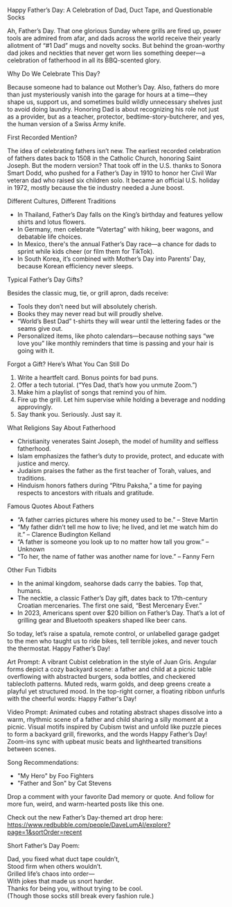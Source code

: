 Happy Father’s Day: A Celebration of Dad, Duct Tape, and Questionable Socks

Ah, Father’s Day. That one glorious Sunday where grills are fired up, power tools are admired from afar, and dads across the world receive their yearly allotment of “#1 Dad” mugs and novelty socks. But behind the groan-worthy dad jokes and neckties that never get worn lies something deeper—a celebration of fatherhood in all its BBQ-scented glory.

Why Do We Celebrate This Day?

Because someone had to balance out Mother’s Day. Also, fathers do more than just mysteriously vanish into the garage for hours at a time—they shape us, support us, and sometimes build wildly unnecessary shelves just to avoid doing laundry. Honoring Dad is about recognizing his role not just as a provider, but as a teacher, protector, bedtime-story-butcherer, and yes, the human version of a Swiss Army knife.

First Recorded Mention?

The idea of celebrating fathers isn’t new. The earliest recorded celebration of fathers dates back to 1508 in the Catholic Church, honoring Saint Joseph. But the modern version? That took off in the U.S. thanks to Sonora Smart Dodd, who pushed for a Father’s Day in 1910 to honor her Civil War veteran dad who raised six children solo. It became an official U.S. holiday in 1972, mostly because the tie industry needed a June boost.

Different Cultures, Different Traditions

- In Thailand, Father’s Day falls on the King’s birthday and features yellow shirts and lotus flowers.
- In Germany, men celebrate “Vatertag” with hiking, beer wagons, and debatable life choices.
- In Mexico, there's the annual Father’s Day race—a chance for dads to sprint while kids cheer (or film them for TikTok).
- In South Korea, it’s combined with Mother’s Day into Parents’ Day, because Korean efficiency never sleeps.

Typical Father’s Day Gifts?

Besides the classic mug, tie, or grill apron, dads receive:
- Tools they don’t need but will absolutely cherish.
- Books they may never read but will proudly shelve.
- “World’s Best Dad” t-shirts they will wear until the lettering fades or the seams give out.
- Personalized items, like photo calendars—because nothing says “we love you” like monthly reminders that time is passing and your hair is going with it.

Forgot a Gift? Here’s What You Can Still Do

1. Write a heartfelt card. Bonus points for bad puns.
2. Offer a tech tutorial. (“Yes Dad, that’s how you unmute Zoom.”)
3. Make him a playlist of songs that remind you of him.
4. Fire up the grill. Let him supervise while holding a beverage and nodding approvingly.
5. Say thank you. Seriously. Just say it.

What Religions Say About Fatherhood

- Christianity venerates Saint Joseph, the model of humility and selfless fatherhood.
- Islam emphasizes the father’s duty to provide, protect, and educate with justice and mercy.
- Judaism praises the father as the first teacher of Torah, values, and traditions.
- Hinduism honors fathers during “Pitru Paksha,” a time for paying respects to ancestors with rituals and gratitude.

Famous Quotes About Fathers

- “A father carries pictures where his money used to be.” – Steve Martin
- “My father didn’t tell me how to live; he lived, and let me watch him do it.” – Clarence Budington Kelland
- “A father is someone you look up to no matter how tall you grow.” – Unknown
- “To her, the name of father was another name for love.” – Fanny Fern

Other Fun Tidbits

- In the animal kingdom, seahorse dads carry the babies. Top that, humans.
- The necktie, a classic Father’s Day gift, dates back to 17th-century Croatian mercenaries. The first one said, “Best Mercenary Ever.”
- In 2023, Americans spent over $20 billion on Father’s Day. That’s a lot of grilling gear and Bluetooth speakers shaped like beer cans.

So today, let’s raise a spatula, remote control, or unlabelled garage gadget to the men who taught us to ride bikes, tell terrible jokes, and never touch the thermostat. Happy Father’s Day!

Art Prompt:
A vibrant Cubist celebration in the style of Juan Gris. Angular forms depict a cozy backyard scene: a father and child at a picnic table overflowing with abstracted burgers, soda bottles, and checkered tablecloth patterns. Muted reds, warm golds, and deep greens create a playful yet structured mood. In the top-right corner, a floating ribbon unfurls with the cheerful words: Happy Father's Day!

Video Prompt:
Animated cubes and rotating abstract shapes dissolve into a warm, rhythmic scene of a father and child sharing a silly moment at a picnic. Visual motifs inspired by Cubism twist and unfold like puzzle pieces to form a backyard grill, fireworks, and the words Happy Father’s Day! Zoom-ins sync with upbeat music beats and lighthearted transitions between scenes.

Song Recommendations:
- "My Hero" by Foo Fighters
- "Father and Son" by Cat Stevens

Drop a comment with your favorite Dad memory or quote. And follow for more fun, weird, and warm-hearted posts like this one.

Check out the new Father’s Day-themed art drop here: https://www.redbubble.com/people/DaveLumAI/explore?page=1&sortOrder=recent

Short Father’s Day Poem:

Dad, you fixed what duct tape couldn’t,  
Stood firm when others wouldn’t.  
Grilled life’s chaos into order—  
With jokes that made us snort harder.  
Thanks for being you, without trying to be cool.  
(Though those socks still break every fashion rule.)
